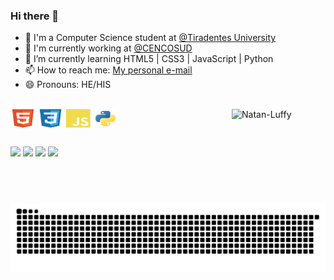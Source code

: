 ### Hi there 👋

- 🏫 I'm a Computer Science student at [@Tiradentes University](https://www.unit.br/en/undergraduate)
- 🔭 I'm currently working at [@CENCOSUD](https://www.cencosud.com/pt)
- 🌱 I’m currently learning HTML5 | CSS3 | JavaScript | Python
- 📫 How to reach me: [My personal e-mail](mailto:natanalmeida158@hotmail.com)
- 😄 Pronouns: HE/HIS


<div style="display: inline_block"><br>
  <img align="center" alt="Natan-HTML" height="30" width="40" src="https://raw.githubusercontent.com/devicons/devicon/master/icons/html5/html5-original.svg">
  <img align="center" alt="Natan-CSS" height="30" width="40" src="https://raw.githubusercontent.com/devicons/devicon/master/icons/css3/css3-original.svg">
  <img align="center" alt="Natan-Js" height="30" width="40" src="https://raw.githubusercontent.com/devicons/devicon/master/icons/javascript/javascript-plain.svg">
  <img align="center" alt="Natan-Python" height="30" width="40" src="https://raw.githubusercontent.com/devicons/devicon/master/icons/python/python-original.svg">
  <img align="right" alt="Natan-Luffy" height="150" width="150"src="https://media.tenor.com/uBrwnMXSud0AAAAM/shanks.gif">
</div>
  
  ##
  
  <div> 
  <a href="https://instagram.com/onatanalmeida" target="_blank"><img src="https://img.shields.io/badge/-Instagram-%23E4405F?style=for-the-badge&logo=instagram&logoColor=white" target="_blank"></a>
  <a href = "mailto:natanalmeida15@hotmail.com"><img src="https://img.shields.io/badge/Microsoft_Outlook-0078D4?style=for-the-badge&logo=microsoft-outlook&logoColor=white" target="_blank"></a>
  <a href="https://www.linkedin.com/in/natanjosedealmeida/" target="_blank"><img src="https://img.shields.io/badge/-LinkedIn-%230077B5?style=for-the-badge&logo=linkedin&logoColor=white" target="_blank"></a>
   <a href="https://twitter.com/einatanalmeida" target="_blank"><img src="https://img.shields.io/badge/-Twitter-%230077B5?style=for-the-badge&logo=twitter&logoColor=whit" target="_blank"></a>
   
  ![Snake animation](https://github.com/NatanJAlmeida22/NatanJAlmeida22/blob/output/github-contribution-grid-snake.svg)
</div>

